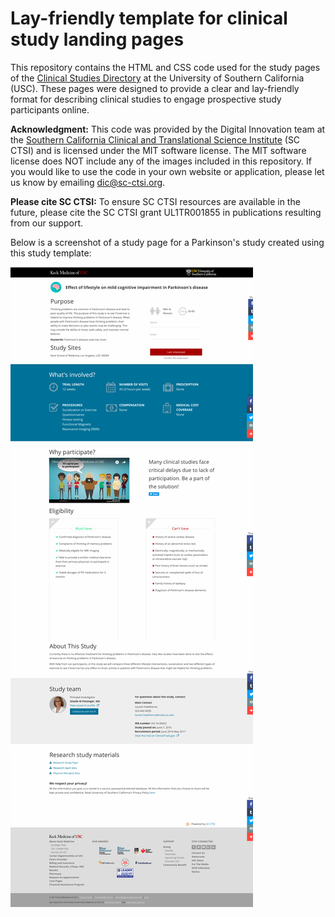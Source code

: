 # Lay-friendly template for clinical study landing pages
This repository contains the HTML and CSS code used for the study pages of the [Clinical Studies Directory](http://clinicaltrials.keckmedicine.org) at the University of Southern California (USC). These pages were designed to provide a clear and lay-friendly format for describing clinical studies to engage prospective study participants online. 

__Acknowledgment:__ This code was provided by the Digital Innovation team at the [Southern California Clinical and Translational Science Institute](http://www.sc-ctsi.org) (SC CTSI) and is licensed under the MIT software license. The MIT software license does NOT include any of the images included in this repository. If you would like to use the code in your own website or application, please let us know by emailing dic@sc-ctsi.org.

__Please cite SC CTSI:__ To ensure SC CTSI resources are available in the future, please cite the SC CTSI grant UL1TR001855 in publications resulting from our support.

Below is a screenshot of a study page for a Parkinson's study created using this study template:

![Screenshot of example clinical study landing page](https://raw.githubusercontent.com/scctsi/clinical-study-templates/master/images/parkinsons_clinical_study_landing_page.png)
